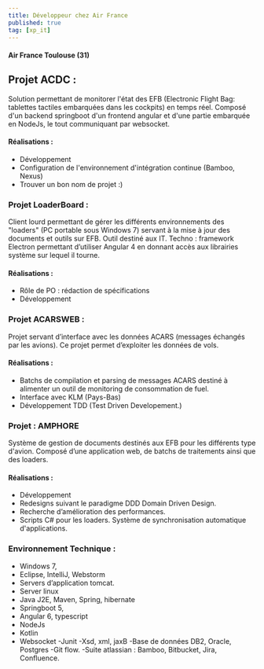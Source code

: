 ```yaml
---
title: Développeur chez Air France
published: true
tag: [xp_it]
---
```


#### Air France Toulouse (31)

## Projet ACDC :

Solution permettant de monitorer l'état des EFB (Electronic Flight Bag: tablettes tactiles embarquées dans les cockpits) en temps réel. Composé d'un backend springboot d'un frontend angular et d'une partie embarquée en NodeJs, le tout communiquant par websocket.

#### Réalisations :
- Développement
- Configuration de l'environnement d'intégration continue (Bamboo, Nexus)
- Trouver un bon nom de projet :)

### Projet LoaderBoard :

Client lourd permettant de gérer les différents environnements des "loaders" (PC portable sous Windows 7) servant à la mise à jour des documents et outils sur EFB. Outil destiné aux IT. Techno : framework Electron permettant d’utiliser Angular 4 en donnant accès aux librairies système sur lequel il tourne.

#### Réalisations :
- Rôle de PO : rédaction de spécifications
- Développement

### Projet ACARSWEB :

Projet servant d’interface avec les données ACARS (messages échangés par les avions). Ce projet permet d’exploiter les données de vols.

#### Réalisations :
- Batchs de compilation et parsing de messages ACARS destiné à alimenter un outil de monitoring de consommation de fuel.
- Interface avec KLM (Pays-Bas)
- Développement TDD (Test Driven Developement.)

### Projet : AMPHORE

Système de gestion de documents destinés aux EFB pour les différents type d'avion.
Composé d’une application web, de batchs de traitements ainsi que des loaders.

#### Réalisations :
- Développement
- Redesigns suivant le paradigme DDD Domain Driven Design.
- Recherche d’amélioration des performances.
- Scripts C# pour les loaders. Système de synchronisation automatique d'applications.

### Environnement Technique :
- Windows 7,
- Eclipse, IntelliJ, Webstorm
- Servers d’application tomcat.
- Server linux
- Java J2E, Maven, Spring, hibernate
- Springboot 5,
- Angular 6, typescript
- NodeJs
- Kotlin
- Websocket
-Junit
-Xsd, xml, jaxB
-Base de données DB2, Oracle, Postgres
-Git flow.
-Suite atlassian : Bamboo, Bitbucket, Jira, Confluence.